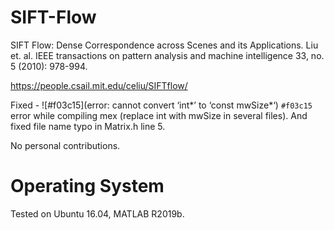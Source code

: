 # SIFT-Flow
SIFT Flow: Dense Correspondence across Scenes and its Applications. Liu et. al. IEEE transactions on pattern analysis and machine intelligence 33, no. 5 (2010): 978-994.

https://people.csail.mit.edu/celiu/SIFTflow/

Fixed - ![#f03c15](error: cannot convert ‘int*’ to ‘const mwSize*‘) `#f03c15` error while compiling mex (replace int with mwSize in several files). And fixed file name typo in Matrix.h line 5.

No personal contributions.

# Operating System
Tested on Ubuntu 16.04, MATLAB R2019b.
